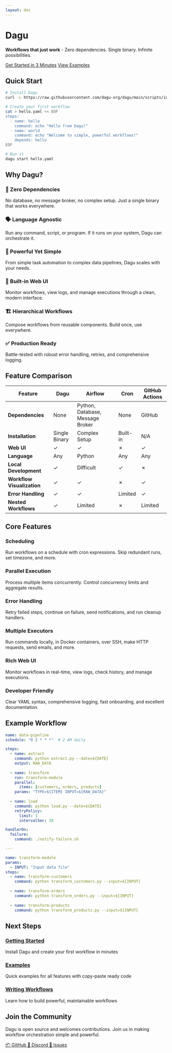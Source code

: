 ```yaml
---
layout: doc
---
```


# Dagu

**Workflows that just work** - Zero dependencies. Single binary. Infinite possibilities.

<div class="hero-section">
  <div class="hero-actions">
    <a href="/getting-started/" class="VPButton brand">Get Started in 3 Minutes</a>
    <a href="/writing-workflows/examples/" class="VPButton alt">View Examples</a>
  </div>
</div>

## Quick Start

<div class="code-group">
<div class="code-group-item active">

```bash
# Install Dagu
curl -L https://raw.githubusercontent.com/dagu-org/dagu/main/scripts/installer.sh | bash

# Create your first workflow
cat > hello.yaml << EOF
steps:
  - name: hello
    command: echo "Hello from Dagu!"
  - name: world
    command: echo "Welcome to simple, powerful workflows!"
    depends: hello
EOF

# Run it
dagu start hello.yaml
```

</div>
</div>

## Why Dagu?

### 🚀 Zero Dependencies
No database, no message broker, no complex setup. Just a single binary that works everywhere.

### 🗣️ Language Agnostic  
Run any command, script, or program. If it runs on your system, Dagu can orchestrate it.

### 💪 Powerful Yet Simple
From simple task automation to complex data pipelines, Dagu scales with your needs.

### 🎨 Built-in Web UI
Monitor workflows, view logs, and manage executions through a clean, modern interface.

### 🏗️ Hierarchical Workflows
Compose workflows from reusable components. Build once, use everywhere.

### ✅ Production Ready
Battle-tested with robust error handling, retries, and comprehensive logging.

## Feature Comparison

<div class="comparison-table">

| Feature | Dagu | Airflow | Cron | GitHub Actions |
|---------|------|---------|------|----------------|
| **Dependencies** | <span class="feature-yes">None</span> | Python, Database, Message Broker | <span class="feature-yes">None</span> | GitHub |
| **Installation** | <span class="feature-yes">Single Binary</span> | Complex Setup | Built-in | N/A |
| **Web UI** | <span class="feature-yes">✓</span> | <span class="feature-yes">✓</span> | <span class="feature-no">✗</span> | <span class="feature-yes">✓</span> |
| **Language** | <span class="feature-yes">Any</span> | Python | <span class="feature-yes">Any</span> | <span class="feature-yes">Any</span> |
| **Local Development** | <span class="feature-yes">✓</span> | Difficult | <span class="feature-yes">✓</span> | <span class="feature-no">✗</span> |
| **Workflow Visualization** | <span class="feature-yes">✓</span> | <span class="feature-yes">✓</span> | <span class="feature-no">✗</span> | <span class="feature-yes">✓</span> |
| **Error Handling** | <span class="feature-yes">✓</span> | <span class="feature-yes">✓</span> | Limited | <span class="feature-yes">✓</span> |
| **Nested Workflows** | <span class="feature-yes">✓</span> | Limited | <span class="feature-no">✗</span> | Limited |

</div>

## Core Features

<div class="features-grid">

### Scheduling
Run workflows on a schedule with cron expressions. Skip redundant runs, set timezone, and more.

### Parallel Execution
Process multiple items concurrently. Control concurrency limits and aggregate results.

### Error Handling
Retry failed steps, continue on failure, send notifications, and run cleanup handlers.

### Multiple Executors
Run commands locally, in Docker containers, over SSH, make HTTP requests, send emails, and more.

### Rich Web UI
Monitor workflows in real-time, view logs, check history, and manage executions.

### Developer Friendly
Clear YAML syntax, comprehensive logging, fast onboarding, and excellent documentation.

</div>

## Example Workflow

```yaml
name: data-pipeline
schedule: "0 2 * * *"  # 2 AM daily

steps:
  - name: extract
    command: python extract.py --date=${DATE}
    output: RAW_DATA
    
  - name: transform
    run: transform-module
    parallel:
      items: [customers, orders, products]
    params: "TYPE=${ITEM} INPUT=${RAW_DATA}"
    
  - name: load
    command: python load.py --date=${DATE}
    retryPolicy:
      limit: 3
      intervalSec: 30

handlerOn:
  failure:
    command: ./notify-failure.sh

---

name: transform-module
params:
  - INPUT: "Input data file"
steps:
  - name: transform-customers
    command: python transform_customers.py --input=${INPUT}
    
  - name: transform-orders
    command: python transform_orders.py --input=${INPUT}
    
  - name: transform-products
    command: python transform_products.py --input=${INPUT}
```

## Next Steps

<div class="next-steps">
  <div class="step-card">
    <h3><a href="/getting-started/">Getting Started</a></h3>
    <p>Install Dagu and create your first workflow in minutes</p>
  </div>
  <div class="step-card">
    <h3><a href="/writing-workflows/examples/">Examples</a></h3>
    <p>Quick examples for all features with copy-paste ready code</p>
  </div>
  <div class="step-card">
    <h3><a href="/writing-workflows/">Writing Workflows</a></h3>
    <p>Learn how to build powerful, maintainable workflows</p>
  </div>
</div>

## Join the Community

Dagu is open source and welcomes contributions. Join us in making workflow orchestration simple and powerful.

<div class="community-links">
  <a href="https://github.com/dagu-org/dagu" class="community-link">
    <span class="icon">📦</span>
    <span>GitHub</span>
  </a>
  <a href="https://discord.gg/gpahPpqyAP" class="community-link">
    <span class="icon">💬</span>
    <span>Discord</span>
  </a>
  <a href="https://github.com/dagu-org/dagu/issues" class="community-link">
    <span class="icon">🐛</span>
    <span>Issues</span>
  </a>
</div>
